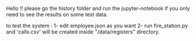 Hello !!
please go the history folder and run the jupyter-notebook if you only need to see the results on some test data.

to test the system :
1- edit employee.json as you want
2- run fire_station.py and 'calls.csv' will be created inside "/data/registers" directory.
